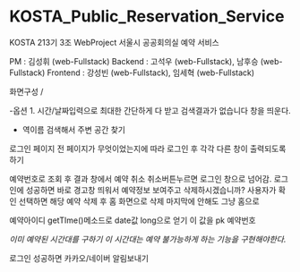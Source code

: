 # KOSTA_Public_Reservation_Service
KOSTA 213기 3조 WebProject 서울시 공공회의실 예약 서비스


PM : 김성휘 (web-Fullstack)
Backend : 고석우 (web-Fullstack), 남후승 (web-Fullstack)
Frontend : 강성빈 (web-Fullstack), 임세혁 (web-Fullstack)


화면구성 /
 
-옵션 1. 시간/날짜입력으로 최대한 간단하게 다 받고 검색결과가 없습니다 창을 띄운다.

* 역이름 검색해서 주변 공간 찾기

로그인 페이지
전 페이지가 무엇이었는지에 따라 로그인 후 각각 다른 창이 출력되도록 하기

예약번호로 조회 후 결과 창에서 예약 취소
취소버튼누르면 로그인 창으로 넘어감. 
로그인에 성공하면 바로 경고창 띄워서 예약정보 보여주고 삭제하시겠습니까?
사용자가 확인 선택하면 해당 예약 삭제 후 홈 화면으로
삭제 마지막에 안해도 그냥 홈으로

예약아이디 getTIme()메소드로 date값 long으로 얻기 이 값을 pk 예약번호

*이미 예약된 시간대를 구하기 이 시간대는 예약 불가능하게 하는 기능을 구현해야한다.*

로그인 성공하면 카카오/네이버 알림보내기
